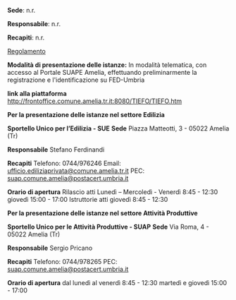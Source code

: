 **Sede**:
n.r.

**Responsabile**:
n.r.

**Recapiti**:
n.r.

[Regolamento][ff00a605]

  [ff00a605]: http://frontoffice.comune.amelia.tr.it:8080/TIEFO/TIEFO.htm "Vai al sito del Comune"

**Modalità di presentazione delle istanze:**
In modalità telematica, con accesso al Portale SUAPE Amelia, effettuando preliminarmente la registrazione e l'identificazione su FED-Umbria

**link alla piattaforma**
http://frontoffice.comune.amelia.tr.it:8080/TIEFO/TIEFO.htm

**Per la presentazione delle istanze nel settore Edilizia**

**Sportello Unico per l’Edilizia - SUE**
**Sede**
Piazza Matteotti, 3 -  05022 Amelia (Tr)

**Responsabile**
Stefano Ferdinandi

**Recapiti**
Telefono: 0744/976246
Email: ufficio.ediliziaprivata@comune.amelia.tr.it
PEC: suap.comune.amelia@postacert.umbria.it

**Orario di apertura**
Rilascio atti
Lunedì – Mercoledì - Venerdì  8:45 - 12:30
giovedì 15:00 - 17:00
Istruttorie atti
giovedì 8:45 - 12:30


**Per la presentazione delle istanze nel settore Attività Produttive**

**Sportello Unico per le Attività Produttive - SUAP**
**Sede**
Via Roma, 4 -  05022 Amelia (Tr)

**Responsabile**
Sergio Pricano

**Recapiti**
Telefono: 0744/978265
PEC: suap.comune.amelia@postacert.umbria.it

**Orario di apertura**
dal lunedì al venerdì  8:45 - 12:30
martedì e giovedì 15:00 - 17:00
